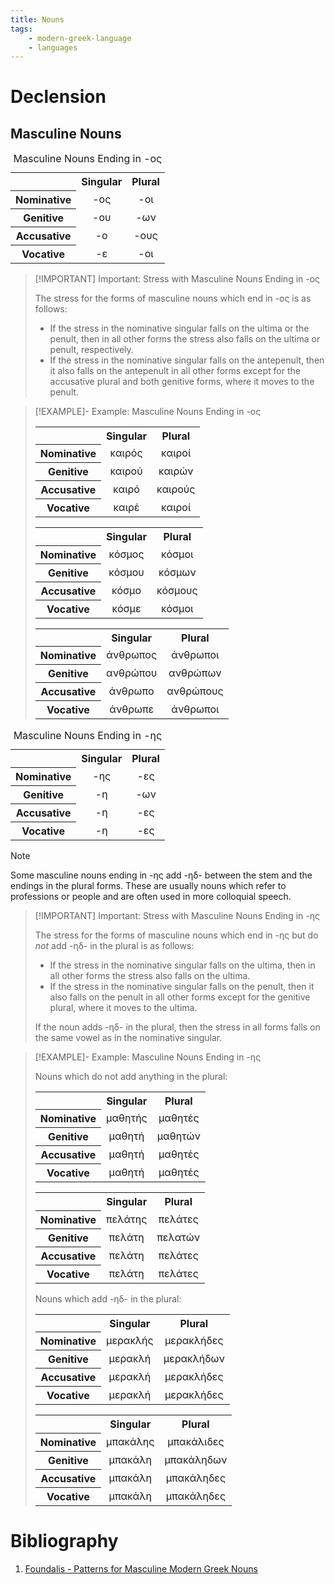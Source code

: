 ```yaml
---
title: Nouns
tags:
    - modern-greek-language
    - languages
---
```


# Declension

## Masculine Nouns

<table>
  <caption>Masculine Nouns Ending in -ος</caption>
  <tr>
    <th></th>
    <th style="text-align: center">Singular</th>
    <th style="text-align: center">Plural</th>
  </tr>
  <tr>
    <th style="text-align: center">Nominative</th>
    <td style="text-align: center">-ος</td>
    <td style="text-align: center">-οι</td>
  </tr>
  <tr>
    <th style="text-align: center">Genitive</th>
    <td style="text-align: center">-ου</td>
    <td style="text-align: center">-ων</td>
  </tr>
  <tr>
    <th style="text-align: center">Accusative</th>
    <td style="text-align: center">-ο</td>
    <td style="text-align: center">-ους</td>
  </tr>
  <tr>
     <th style="text-align: center">Vocative</th>
     <td style="text-align: center">-ε</td>
     <td style="text-align: center">-οι</td>
  </tr>
</table>

>[!IMPORTANT] Important: Stress with Masculine Nouns Ending in -ος
>
>The stress for the forms of masculine nouns which end in -ος is as follows:
>- If the stress in the nominative singular falls on the ultima or the penult, then in all other forms the stress also falls on the ultima or penult, respectively.
>- If the stress in the nominative singular falls on the antepenult, then it also falls on the antepenult in all other forms except for the accusative plural and both genitive forms, where it moves to the penult.
>

>[!EXAMPLE]- Example: Masculine Nouns Ending in -ος
>
><table>
> <tr>
>    <th></th>
>    <th style="text-align: center">Singular</th>
>    <th style="text-align: center">Plural</th>
>  </tr>
>  <tr>
>    <th style="text-align: center">Nominative</th>
>    <td style="text-align: center">καιρός</td>
>    <td style="text-align: center">καιροί</td>
>  </tr>
>  <tr>
>    <th style="text-align: center">Genitive</th>
>    <td style="text-align: center">καιρού</td>
>    <td style="text-align: center">καιρών</td>
>  </tr>
>  <tr>
>    <th style="text-align: center">Accusative</th>
>    <td style="text-align: center">καιρό</td>
>    <td style="text-align: center">καιρούς</td>
>  </tr>
>  <tr>
>    <th style="text-align: center">Vocative</th>
>    <td style="text-align: center">καιρέ</td>
>    <td style="text-align: center">καιροί</td>
>  </tr>
></table>
>
><table>
> <tr>
>    <th></th>
>    <th style="text-align: center">Singular</th>
>    <th style="text-align: center">Plural</th>
>  </tr>
>  <tr>
>    <th style="text-align: center">Nominative</th>
>    <td style="text-align: center">κόσμος</td>
>    <td style="text-align: center">κόσμοι</td>
>  </tr>
>  <tr>
>    <th style="text-align: center">Genitive</th>
>    <td style="text-align: center">κόσμου</td>
>    <td style="text-align: center">κόσμων</td>
>  </tr>
>  <tr>
>    <th style="text-align: center">Accusative</th>
>    <td style="text-align: center">κόσμο</td>
>    <td style="text-align: center">κόσμους</td>
>  </tr>
>  <tr>
>    <th style="text-align: center">Vocative</th>
>    <td style="text-align: center">κόσμε</td>
>    <td style="text-align: center">κόσμοι</td>
>  </tr>
></table>
>
><table>
> <tr>
>    <th></th>
>    <th style="text-align: center">Singular</th>
>    <th style="text-align: center">Plural</th>
>  </tr>
>  <tr>
>    <th style="text-align: center">Nominative</th>
>    <td style="text-align: center">άνθρωπος</td>
>    <td style="text-align: center">άνθρωποι</td>
>  </tr>
>  <tr>
>    <th style="text-align: center">Genitive</th>
>    <td style="text-align: center">ανθρώπου</td>
>    <td style="text-align: center">ανθρώπων</td>
>  </tr>
>  <tr>
>    <th style="text-align: center">Accusative</th>
>    <td style="text-align: center">άνθρωπο</td>
>    <td style="text-align: center">ανθρώπους</td>
>  </tr>
>  <tr>
>    <th style="text-align: center">Vocative</th>
>    <td style="text-align: center">άνθρωπε</td>
>    <td style="text-align: center">άνθρωποι</td>
>  </tr>
></table>
>

<table>
  <caption>Masculine Nouns Ending in -ης</caption>
  <tr>
    <th></th>
    <th style="text-align: center">Singular</th>
    <th style="text-align: center">Plural</th>
  </tr>
  <tr>
    <th style="text-align: center">Nominative</th>
    <td style="text-align: center">-ης</td>
    <td style="text-align: center">-ες</td>
  </tr>
  <tr>
    <th style="text-align: center">Genitive</th>
    <td style="text-align: center">-η</td>
    <td style="text-align: center">-ων</td>
  </tr>
  <tr>
    <th style="text-align: center">Accusative</th>
    <td style="text-align: center">-η</td>
    <td style="text-align: center">-ες</td>
  </tr>
  <tr>
     <th style="text-align: center">Vocative</th>
     <td style="text-align: center">-η</td>
     <td style="text-align: center">-ες</td>
  </tr>
</table>

>[!NOTE]
>
>Some masculine nouns ending in -ης add -ηδ- between the stem and the endings in the plural forms. These are usually nouns which refer to professions or people and are often used in more colloquial speech.
>

>[!IMPORTANT] Important: Stress with Masculine Nouns Ending in -ης
>
>The stress for the forms of masculine nouns which end in -ης but do *not* add -ηδ- in the plural is as follows:
>- If the stress in the nominative singular falls on the ultima, then in all other forms the stress also falls on the ultima.
>- If the stress in the nominative singular falls on the penult, then it also falls on the penult in all other forms except for the genitive plural, where it moves to the ultima.
>
>If the noun adds -ηδ- in the plural, then the stress in all forms falls on the same vowel as in the nominative singular.
>

>[!EXAMPLE]- Example: Masculine Nouns Ending in -ης
>
>Nouns which do not add anything in the plural:
>
><table>
> <tr>
>    <th></th>
>    <th style="text-align: center">Singular</th>
>    <th style="text-align: center">Plural</th>
>  </tr>
>  <tr>
>    <th style="text-align: center">Nominative</th>
>    <td style="text-align: center">μαθητής</td>
>    <td style="text-align: center">μαθητές</td>
>  </tr>
>  <tr>
>    <th style="text-align: center">Genitive</th>
>    <td style="text-align: center">μαθητή</td>
>    <td style="text-align: center">μαθητών</td>
>  </tr>
>  <tr>
>    <th style="text-align: center">Accusative</th>
>    <td style="text-align: center">μαθητή</td>
>    <td style="text-align: center">μαθητές</td>
>  </tr>
>  <tr>
>    <th style="text-align: center">Vocative</th>
>    <td style="text-align: center">μαθητή</td>
>    <td style="text-align: center">μαθητές</td>
>  </tr>
></table>
>
><table>
> <tr>
>    <th></th>
>    <th style="text-align: center">Singular</th>
>    <th style="text-align: center">Plural</th>
>  </tr>
>  <tr>
>    <th style="text-align: center">Nominative</th>
>    <td style="text-align: center">πελάτης</td>
>    <td style="text-align: center">πελάτες</td>
>  </tr>
>  <tr>
>    <th style="text-align: center">Genitive</th>
>    <td style="text-align: center">πελάτη</td>
>    <td style="text-align: center">πελατών</td>
>  </tr>
>  <tr>
>    <th style="text-align: center">Accusative</th>
>    <td style="text-align: center">πελάτη</td>
>    <td style="text-align: center">πελάτες</td>
>  </tr>
>  <tr>
>    <th style="text-align: center">Vocative</th>
>    <td style="text-align: center">πελάτη</td>
>    <td style="text-align: center">πελάτες</td>
>  </tr>
></table>
>
>Nouns which add -ηδ- in the plural:
>
><table>
> <tr>
>    <th></th>
>    <th style="text-align: center">Singular</th>
>    <th style="text-align: center">Plural</th>
>  </tr>
>  <tr>
>    <th style="text-align: center">Nominative</th>
>    <td style="text-align: center">μερακλής</td>
>    <td style="text-align: center">μερακλήδες</td>
>  </tr>
>  <tr>
>    <th style="text-align: center">Genitive</th>
>    <td style="text-align: center">μερακλή</td>
>    <td style="text-align: center">μερακλήδων</td>
>  </tr>
>  <tr>
>    <th style="text-align: center">Accusative</th>
>    <td style="text-align: center">μερακλή</td>
>    <td style="text-align: center">μερακλήδες</td>
>  </tr>
>  <tr>
>    <th style="text-align: center">Vocative</th>
>    <td style="text-align: center">μερακλή</td>
>    <td style="text-align: center">μερακλήδες</td>
>  </tr>
></table>
>
><table>
> <tr>
>    <th></th>
>    <th style="text-align: center">Singular</th>
>    <th style="text-align: center">Plural</th>
>  </tr>
>  <tr>
>    <th style="text-align: center">Nominative</th>
>    <td style="text-align: center">μπακάλης</td>
>    <td style="text-align: center">μπακάλιδες</td>
>  </tr>
>  <tr>
>    <th style="text-align: center">Genitive</th>
>    <td style="text-align: center">μπακάλη</td>
>    <td style="text-align: center">μπακάληδων</td>
>  </tr>
>  <tr>
>    <th style="text-align: center">Accusative</th>
>    <td style="text-align: center">μπακάλη</td>
>    <td style="text-align: center">μπακάληδες</td>
>  </tr>
>  <tr>
>    <th style="text-align: center">Vocative</th>
>    <td style="text-align: center">μπακάλη</td>
>    <td style="text-align: center">μπακάληδες</td>
>  </tr>
></table>
>

# Bibliography

1. [Foundalis - Patterns for Masculine Modern Greek Nouns](https://www.foundalis.com/lan/grkn_mas.htm)